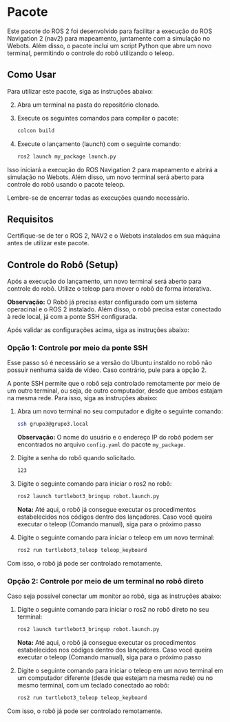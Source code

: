 # Pacote 

Este pacote do ROS 2 foi desenvolvido para facilitar a execução do ROS Navigation 2 (nav2) para mapeamento, juntamente com a simulação no Webots. Além disso, o pacote inclui um script Python que abre um novo terminal, permitindo o controle do robô utilizando o teleop.

## Como Usar

Para utilizar este pacote, siga as instruções abaixo:

2. Abra um terminal na pasta do repositório clonado.

3. Execute os seguintes comandos para compilar o pacote:

    ```bash
    colcon build
    ```

4. Execute o lançamento (launch) com o seguinte comando:

    ```bash
    ros2 launch my_package launch.py
    ```

Isso iniciará a execução do ROS Navigation 2 para mapeamento e abrirá a simulação no Webots. Além disso, um novo terminal será aberto para controle do robô usando o pacote teleop.

Lembre-se de encerrar todas as execuções quando necessário.

## Requisitos

Certifique-se de ter o ROS 2, NAV2 e o Webots instalados em sua máquina antes de utilizar este pacote.

## Controle do Robô (Setup)

Após a execução do lançamento, um novo terminal será aberto para controle do robô. Utilize o teleop para mover o robô de forma interativa.

**Observação:** O Robô já precisa estar configurado com um sistema operacinal e o ROS 2 instalado. Além disso, o robô precisa estar conectado à rede local, já com a ponte SSH configurada.

Após validar as configurações acima, siga as instruções abaixo:

### Opção 1: Controle por meio da ponte SSH

Esse passo só é necessário se a versão do Ubuntu instaldo no robô não possuir nenhuma saída de vídeo. Caso contrário, pule para a opção 2.

A ponte SSH permite que o robô seja controlado remotamente por meio de um outro terminal, ou seja, de outro computador, desde que ambos estajam na mesma rede. Para isso, siga as instruções abaixo:

1. Abra um novo terminal no seu computador e digite o seguinte comando:

    ```bash
    ssh grupo3@grupo3.local
    ```

    **Observação:** O nome do usuário e o endereço IP do robô podem ser encontrados no arquivo `config.yaml` do pacote `my_package`.

2. Digite a senha do robô quando solicitado.

    ```bash
    123
    ```

3. Digite o seguinte comando para iniciar o ros2 no robô:

    ```bash
    ros2 launch turtlebot3_bringup robot.launch.py    
    ```
    **Nota:** Até aqui, o robô já consegue executar os procedimentos estabelecidos nos códigos dentro dos lançadores. Caso você queira executar o teleop (Comando manual), siga para o próximo passo

4. Digite o seguinte comando para iniciar o teleop em um novo terminal:

    ```bash
    ros2 run turtlebot3_teleop teleop_keyboard
    ```

Com isso, o robô já pode ser controlado remotamente.


### Opção 2: Controle por meio de um terminal no robô direto

Caso seja possível conectar um monitor ao robô, siga as instruções abaixo:

1. Digite o seguinte comando para iniciar o ros2 no robô direto no seu terminal:

    ```bash
    ros2 launch turtlebot3_bringup robot.launch.py
    ```
    **Nota:** Até aqui, o robô já consegue executar os procedimentos estabelecidos nos códigos dentro dos lançadores. Caso você queira executar o teleop (Comando manual), siga para o próximo passo

2. Digite o seguinte comando para iniciar o teleop em um novo terminal em um computador diferente (desde que estejam na mesma rede) ou no mesmo terminal, com um teclado conectado ao robô:

    ```bash
    ros2 run turtlebot3_teleop teleop_keyboard
    ```

Com isso, o robô já pode ser controlado remotamente.
